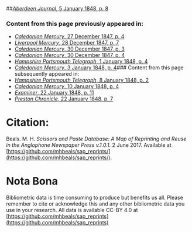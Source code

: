 ##[*Aberdeen Journal*, 5 January 1848, p. 8](https://mhbeals.github.io/sap_html/Aberdeen-Journal/Aberdeen-Journal-5-January-1848-p-8)

### Content from this page previously appeared in:
+ [*Caledonian Mercury*, 27 December 1847, p. 4](https://mhbeals.github.io/sap_html/Caledonian-Mercury/Caledonian-Mercury-27-December-1847-p-4)
+ [*Liverpool Mercury*, 28 December 1847, p. 7](https://mhbeals.github.io/sap_html/Liverpool-Mercury/Liverpool-Mercury-28-December-1847-p-7)
+ [*Caledonian Mercury*, 30 December 1847, p. 3](https://mhbeals.github.io/sap_html/Caledonian-Mercury/Caledonian-Mercury-30-December-1847-p-3)
+ [*Caledonian Mercury*, 30 December 1847, p. 4](https://mhbeals.github.io/sap_html/Caledonian-Mercury/Caledonian-Mercury-30-December-1847-p-4)
+ [*Hampshire Portsmouth Telegraph*, 1 January 1848, p. 4](https://mhbeals.github.io/sap_html/Hampshire-Portsmouth-Telegraph/Hampshire-Portsmouth-Telegraph-1-January-1848-p-4)
+ [*Caledonian Mercury*, 3 January 1848, p. 4](https://mhbeals.github.io/sap_html/Caledonian-Mercury/Caledonian-Mercury-3-January-1848-p-4)### Content from this page subsequently appeared in:
+ [*Hampshire Portsmouth Telegraph*, 8 January 1848, p. 2](https://mhbeals.github.io/sap_html/Hampshire-Portsmouth-Telegraph/Hampshire-Portsmouth-Telegraph-8-January-1848-p-2)
+ [*Caledonian Mercury*, 10 January 1848, p. 4](https://mhbeals.github.io/sap_html/Caledonian-Mercury/Caledonian-Mercury-10-January-1848-p-4)
+ [*Examiner*, 22 January 1848, p. 11](https://mhbeals.github.io/sap_html/Examiner/Examiner-22-January-1848-p-11)
+ [*Preston Chronicle*, 22 January 1848, p. 7](https://mhbeals.github.io/sap_html/Preston-Chronicle/Preston-Chronicle-22-January-1848-p-7)
                    
# Citation: 

Beals. M. H. *Scissors and Paste Database: A Map of Reprinting and Reuse in the Anglophone Newspaper Press v.1.0.1.* 2 June 2017. Available at [https://github.com/mhbeals/sap_reprints/](https://github.com/mhbeals/sap_reprints/). 
                    
# Nota Bona

Bibliometric data is time consuming to produce but benefits us all. Please remember to cite or acknowledge this and any other bibliometric data you use in your research. All data is available CC-BY 4.0 at [https://github.com/mhbeals/sap_reprints](https://github.com/mhbeals/sap_reprints)